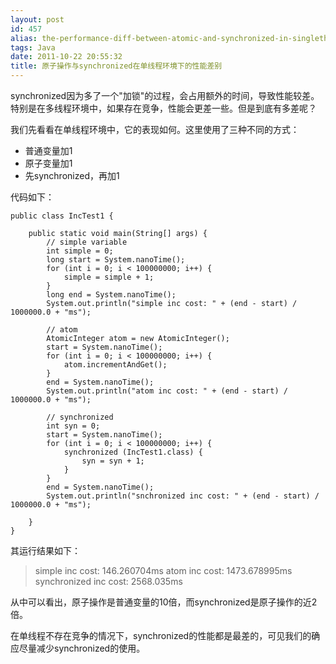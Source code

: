```yaml
---
layout: post
id: 457
alias: the-performance-diff-between-atomic-and-synchronized-in-singlethread-env
tags: Java
date: 2011-10-22 20:55:32
title: 原子操作与synchronized在单线程环境下的性能差别
---
```


synchronized因为多了一个"加锁"的过程，会占用额外的时间，导致性能较差。特别是在多线程环境中，如果存在竞争，性能会更差一些。但是到底有多差呢？

我们先看看在单线程环境中，它的表现如何。这里使用了三种不同的方式：

*   普通变量加1
*   原子变量加1
*   先synchronized，再加1

代码如下：

 <span id="more-457"></span> 

```
public class IncTest1 {

    public static void main(String[] args) {
        // simple variable
        int simple = 0;
        long start = System.nanoTime();
        for (int i = 0; i < 100000000; i++) {
            simple = simple + 1;
        }
        long end = System.nanoTime();
        System.out.println("simple inc cost: " + (end - start) / 1000000.0 + "ms");

        // atom
        AtomicInteger atom = new AtomicInteger();
        start = System.nanoTime();
        for (int i = 0; i < 100000000; i++) {
            atom.incrementAndGet();
        }
        end = System.nanoTime();
        System.out.println("atom inc cost: " + (end - start) / 1000000.0 + "ms");

        // synchronized
        int syn = 0;
        start = System.nanoTime();
        for (int i = 0; i < 100000000; i++) {
            synchronized (IncTest1.class) {
                syn = syn + 1;
            }
        }
        end = System.nanoTime();
        System.out.println("snchronized inc cost: " + (end - start) / 1000000.0 + "ms");

    }
}
```

其运行结果如下：

> simple inc cost: 146.260704ms 
> atom inc cost: 1473.678995ms 
> synchronized inc cost: 2568.035ms

从中可以看出，原子操作是普通变量的10倍，而synchronized是原子操作的近2倍。

在单线程不存在竞争的情况下，synchronized的性能都是最差的，可见我们的确应尽量减少synchronized的使用。
